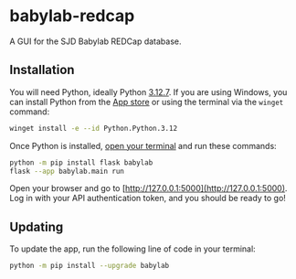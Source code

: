 # babylab-redcap

A GUI for the SJD Babylab REDCap database.

## Installation

You will need Python, ideally Python [3.12.7](https://www.python.org/downloads/release/python-3127/). If you are using Windows, you can install Python from the [App store](https://apps.microsoft.com/detail/9ncvdn91xzqp?hl=en-us&gl=US) or using the terminal via the `winget` command:

```bash
winget install -e --id Python.Python.3.12
```

Once Python is installed, [open your terminal](https://www.youtube.com/watch?v=8Iyldhkrh7E) and run these commands:

```bash
python -m pip install flask babylab
flask --app babylab.main run
```

Open your browser and go to [http://127.0.0.1:5000](http://127.0.0.1:5000). Log in with your API authentication token, and you should be ready to go!

## Updating

To update the app, run the following line of code in your terminal:

```bash
python -m pip install --upgrade babylab
```
